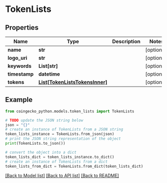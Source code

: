 # TokenLists


## Properties

Name | Type | Description | Notes
------------ | ------------- | ------------- | -------------
**name** | **str** |  | [optional] 
**logo_uri** | **str** |  | [optional] 
**keywords** | **List[str]** |  | [optional] 
**timestamp** | **datetime** |  | [optional] 
**tokens** | [**List[TokenListsTokensInner]**](TokenListsTokensInner.md) |  | [optional] 

## Example

```python
from coingecko_python.models.token_lists import TokenLists

# TODO update the JSON string below
json = "{}"
# create an instance of TokenLists from a JSON string
token_lists_instance = TokenLists.from_json(json)
# print the JSON string representation of the object
print(TokenLists.to_json())

# convert the object into a dict
token_lists_dict = token_lists_instance.to_dict()
# create an instance of TokenLists from a dict
token_lists_from_dict = TokenLists.from_dict(token_lists_dict)
```
[[Back to Model list]](../README.md#documentation-for-models) [[Back to API list]](../README.md#documentation-for-api-endpoints) [[Back to README]](../README.md)


